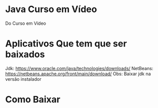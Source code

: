 # Java Curso em Vídeo
Do Curso em Vídeo
# Aplicativos Que tem que ser baixados
Jdk: https://www.oracle.com/java/technologies/downloads/
NetBeans: https://netbeans.apache.org/front/main/download/
Obs: Baixar jdk na versão instalador
# Como Baixar

